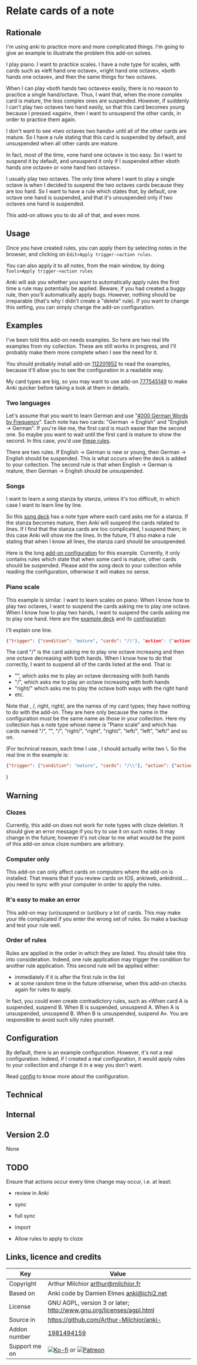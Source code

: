 # Relate cards of a note
## Rationale
I'm using anki to practice more and more complicated things. I'm going
to give an example to illustrate the problem this add-on solves.

I play piano. I want to practice scales. I have a note type for
scales, with cards such as «left hand one octave», «right hand one
octave», «both hands one octave», and then the same things for two
octaves.

When I can play «both hands two octaves» easily, there is no reason to
practice a single hand/octave. Thus, I want that, when the more
complex card is mature, the less complex ones are suspended.  However,
if suddenly I can't play two octaves two hand easily, so that this card
becomes young because I pressed «again», then I want to unsuspend the
other cards, in order to practice them again.

I don't want to see «two octaves two hands» until all of the other
cards are mature. So I have a rule stating that this card is suspended
by default, and unsuspended when all other cards are mature.

In fact, most of the time, «one hand one octave» is too easy. So I want
to suspend it by default, and unsuspend it only if I suspended either 
«both hands one octave» or «one hand two octaves».

I usually play two octaves. The only
time where I want to play a single octave is when I decided to suspend
the two octaves cards because they are too hard. So I want to have a
rule which states that, by default, one octave one hand is suspended,
and that it's unsuspended only if two octaves one hand is suspended.

This add-on allows you to do all of that, and even more.

## Usage
Once you have created rules, you can apply them by selecting notes in
the browser, and clicking on `Edit>Apply trigger->action rules`.

You can also apply it to all notes, from the main window, by doing
`Tools>Apply trigger->action rules`

Anki will ask you whether you want to automatically apply rules the
first time a rule may potentially be applied. Beware, if you had
created a buggy rule, then you'll automatically apply bugs. However,
nothing should be irreparable (that's why I didn't create a "delete"
rule). If you want to change this setting, you can simply change
the add-on configuration.

## Examples
I've been told this add-on needs examples. So here are two real life
examples from my collection. These are still works in progress, and
I'll probably make them more complete when I see the need for it.

You should probably install add-on
[112201952](https://ankiweb.net/shared/info/112201952) to read the
examples, because it'll allow you to see the configuration in a
readable way. 

My card types are big, so you may want to use add-on
[777545149](https://ankiweb.net/shared/info/777545149) to make Anki
quicker before taking a look at them in details.

### Two languages

Let's assume that you want to learn German and use "[4000 German Words by Frequency](https://ankiweb.net/shared/info/653061995)". Each note has two
cards: "German -> English" and "English -> German". If you're like me,
the first card is much easier than the second one. So maybe you want to wait until the first card is mature to show the second. In this case, you'd use [these rules](example_german.json).

There are two rules. If English -> German is new or young, then German -> English should be suspended. This is what occurs when the deck is added to your collection. The second rule is that when English -> German is mature, then German -> English should be unsuspended. 

### Songs
I want to learn a song stanza by stanza, unless it's
too difficult, in which case I want to learn line by line.

So this [song deck](example_song.apkg) has a note type where each
card asks me for a stanza. If the stanza becomes mature, then Anki will
suspend the cards related to lines. If I find that the stanza cards
are too complicated, I suspend them; in this case Anki will show me
the lines. In the future, I'll also make a rule stating that when I
know all lines, the stanza card should be unsuspended. 

Here is the long [add-on configuration](example_song.json) for this
example. Currently, it only contains rules which state that when some
card is mature, other cards should be suspended. Please add the song
deck to your collection while reading the configuration, otherwise it
will makes no sense.

### Piano scale
This example is similar. I want to learn scales on piano. When I know
how to play two octaves, I want to suspend the cards asking me to play
one octave. When I know how to play two hands, I want to suspend the
cards asking me to play one hand. Here are the [example deck](example_piano.apkg) and its [configuration](example_piano.json)

I'll explain one line.
```json
{"trigger": {"condition": "mature", "cards": "/\"}, "action": {"action": "suspend", "cards": ["\", "/", "right/\", "right\", "right/", "left/\", "left\", "left/"]}},
```
The card "/\" is the card asking me to play one octave increasing and then one octave decreasing with both hands. When I know how to do that correctly, I want to suspend all of the cards listed at the end. That is:
* "\", which asks me to play an octave decreasing with both hands
* "/", which asks me to play an octave increasing with both hands
* "right/\" which asks me to play the octave both ways with the right hand
* etc.

Note that \, /, right\, right/, are the names of my card types; they have nothing to do with the add-on. They are here only because the name in the configuration must be the same name as those in your collection. Here my collection has a note type whose name is "Piano scale" and which has cards named "/\", "\", "/", "right/\", "right\", "right/", "left/\", "left\", "left/" and so on.

(For technical reason, each time I use \, I should actually write two \\. So the real line in the example is:
```json
{"trigger": {"condition": "mature", "cards": "/\\"}, "action": {"action": "suspend", "cards": ["\\", "/", "right/\\", "right\\", "right/", "left/\\", "left\\", "left/"]}},
```
)
## Warning
### Clozes
Currently, this add-on does not work for note types with cloze deletion. It should give an error message if you try to use it on such notes. It may change in the future; however it's not clear to me what would be the point of this add-on since cloze numbers are arbitrary.

### Computer only
This add-on can only affect cards on computers where the add-on is
installed. That means that if you review cards on IOS, ankiweb,
ankidroid.... you need to sync with your computer in order to apply
the rules.

### It's easy to make an error
This add-on may (un)suspend or (un)bury a lot of cards. This may make
your life complicated if you enter the wrong set of rules. So make a
backup and test your rule well.

### Order of rules
Rules are applied in the order in which they are listed. You should
take this into consideration. Indeed, one rule application may trigger
the condition for another rule application. This second rule will be
applied either:
* immediately if it is after the first rule in the list
* at some random time in the future otherwise, when this add-on checks
  again for rules to apply.

In fact, you could even create contradictory rules, such as «When card
A is suspended, suspend B. When B is suspended, unsuspend A. When A is
unsuspended, unsuspend B. When B is unsuspended, suspend A». You are
responsible to avoid such silly rules yourself.

## Configuration
By default, there is an example configuration. However, it's not a
real configuration. Indeed, if I created a real configuration, it
would apply rules to your collection and change it in a way you don't
want.

Read [config](config.md) to know more about the configuration.

## Technical
## Internal
## Version 2.0
None

## TODO
Ensure that actions occur every time change may occur, i.e. at least:
* review in Anki
* sync
* full sync
* import

* Allow rules to apply to cloze

## Links, licence and credits

Key         |Value
------------|-------------------------------------------------------------------
Copyright   | Arthur Milchior <arthur@milchior.fr>
Based on    | Anki code by Damien Elmes <anki@ichi2.net>
License     | GNU AGPL, version 3 or later; http://www.gnu.org/licenses/agpl.html
Source in   | https://github.com/Arthur-Milchior/anki-
Addon number| [1981494159](https://ankiweb.net/shared/info/1981494159)
Support me on| [![Ko-fi](https://ko-fi.com/img/Kofi_Logo_Blue.svg)](Ko-fi.com/arthurmilchior) or [![Patreon](http://www.milchior.fr/patreon.png)](https://www.patreon.com/bePatron?u=146206)
